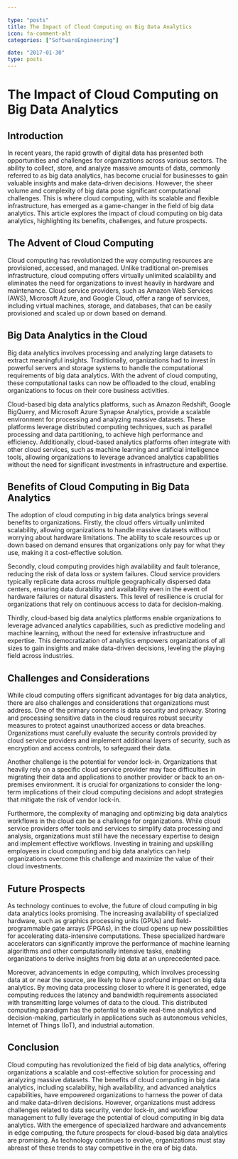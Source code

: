```yaml
---

type: "posts"
title: The Impact of Cloud Computing on Big Data Analytics
icon: fa-comment-alt
categories: ["SoftwareEngineering"]

date: "2017-01-30"
type: posts
---
```





# The Impact of Cloud Computing on Big Data Analytics

## Introduction

In recent years, the rapid growth of digital data has presented both opportunities and challenges for organizations across various sectors. The ability to collect, store, and analyze massive amounts of data, commonly referred to as big data analytics, has become crucial for businesses to gain valuable insights and make data-driven decisions. However, the sheer volume and complexity of big data pose significant computational challenges. This is where cloud computing, with its scalable and flexible infrastructure, has emerged as a game-changer in the field of big data analytics. This article explores the impact of cloud computing on big data analytics, highlighting its benefits, challenges, and future prospects.

## The Advent of Cloud Computing

Cloud computing has revolutionized the way computing resources are provisioned, accessed, and managed. Unlike traditional on-premises infrastructure, cloud computing offers virtually unlimited scalability and eliminates the need for organizations to invest heavily in hardware and maintenance. Cloud service providers, such as Amazon Web Services (AWS), Microsoft Azure, and Google Cloud, offer a range of services, including virtual machines, storage, and databases, that can be easily provisioned and scaled up or down based on demand.

## Big Data Analytics in the Cloud

Big data analytics involves processing and analyzing large datasets to extract meaningful insights. Traditionally, organizations had to invest in powerful servers and storage systems to handle the computational requirements of big data analytics. With the advent of cloud computing, these computational tasks can now be offloaded to the cloud, enabling organizations to focus on their core business activities.

Cloud-based big data analytics platforms, such as Amazon Redshift, Google BigQuery, and Microsoft Azure Synapse Analytics, provide a scalable environment for processing and analyzing massive datasets. These platforms leverage distributed computing techniques, such as parallel processing and data partitioning, to achieve high performance and efficiency. Additionally, cloud-based analytics platforms often integrate with other cloud services, such as machine learning and artificial intelligence tools, allowing organizations to leverage advanced analytics capabilities without the need for significant investments in infrastructure and expertise.

## Benefits of Cloud Computing in Big Data Analytics

The adoption of cloud computing in big data analytics brings several benefits to organizations. Firstly, the cloud offers virtually unlimited scalability, allowing organizations to handle massive datasets without worrying about hardware limitations. The ability to scale resources up or down based on demand ensures that organizations only pay for what they use, making it a cost-effective solution.

Secondly, cloud computing provides high availability and fault tolerance, reducing the risk of data loss or system failures. Cloud service providers typically replicate data across multiple geographically dispersed data centers, ensuring data durability and availability even in the event of hardware failures or natural disasters. This level of resilience is crucial for organizations that rely on continuous access to data for decision-making.

Thirdly, cloud-based big data analytics platforms enable organizations to leverage advanced analytics capabilities, such as predictive modeling and machine learning, without the need for extensive infrastructure and expertise. This democratization of analytics empowers organizations of all sizes to gain insights and make data-driven decisions, leveling the playing field across industries.

## Challenges and Considerations

While cloud computing offers significant advantages for big data analytics, there are also challenges and considerations that organizations must address. One of the primary concerns is data security and privacy. Storing and processing sensitive data in the cloud requires robust security measures to protect against unauthorized access or data breaches. Organizations must carefully evaluate the security controls provided by cloud service providers and implement additional layers of security, such as encryption and access controls, to safeguard their data.

Another challenge is the potential for vendor lock-in. Organizations that heavily rely on a specific cloud service provider may face difficulties in migrating their data and applications to another provider or back to an on-premises environment. It is crucial for organizations to consider the long-term implications of their cloud computing decisions and adopt strategies that mitigate the risk of vendor lock-in.

Furthermore, the complexity of managing and optimizing big data analytics workflows in the cloud can be a challenge for organizations. While cloud service providers offer tools and services to simplify data processing and analysis, organizations must still have the necessary expertise to design and implement effective workflows. Investing in training and upskilling employees in cloud computing and big data analytics can help organizations overcome this challenge and maximize the value of their cloud investments.

## Future Prospects

As technology continues to evolve, the future of cloud computing in big data analytics looks promising. The increasing availability of specialized hardware, such as graphics processing units (GPUs) and field-programmable gate arrays (FPGAs), in the cloud opens up new possibilities for accelerating data-intensive computations. These specialized hardware accelerators can significantly improve the performance of machine learning algorithms and other computationally intensive tasks, enabling organizations to derive insights from big data at an unprecedented pace.

Moreover, advancements in edge computing, which involves processing data at or near the source, are likely to have a profound impact on big data analytics. By moving data processing closer to where it is generated, edge computing reduces the latency and bandwidth requirements associated with transmitting large volumes of data to the cloud. This distributed computing paradigm has the potential to enable real-time analytics and decision-making, particularly in applications such as autonomous vehicles, Internet of Things (IoT), and industrial automation.

## Conclusion

Cloud computing has revolutionized the field of big data analytics, offering organizations a scalable and cost-effective solution for processing and analyzing massive datasets. The benefits of cloud computing in big data analytics, including scalability, high availability, and advanced analytics capabilities, have empowered organizations to harness the power of data and make data-driven decisions. However, organizations must address challenges related to data security, vendor lock-in, and workflow management to fully leverage the potential of cloud computing in big data analytics. With the emergence of specialized hardware and advancements in edge computing, the future prospects for cloud-based big data analytics are promising. As technology continues to evolve, organizations must stay abreast of these trends to stay competitive in the era of big data.